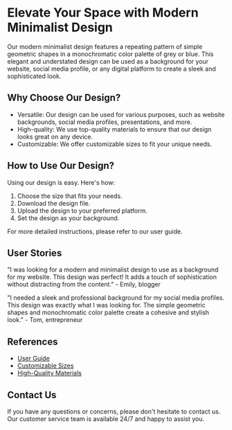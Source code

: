 <!--font:Dancing Script-->

# Elevate Your Space with Modern Minimalist Design

Our modern minimalist design features a repeating pattern of simple geometric shapes in a monochromatic color palette of grey or blue. This elegant and understated design can be used as a background for your website, social media profile, or any digital platform to create a sleek and sophisticated look.

## Why Choose Our Design?

- Versatile: Our design can be used for various purposes, such as website backgrounds, social media profiles, presentations, and more.
- High-quality: We use top-quality materials to ensure that our design looks great on any device.
- Customizable: We offer customizable sizes to fit your unique needs.

## How to Use Our Design?

Using our design is easy. Here's how:

1. Choose the size that fits your needs.
2. Download the design file.
3. Upload the design to your preferred platform.
4. Set the design as your background.

For more detailed instructions, please refer to our user guide.

## User Stories

"I was looking for a modern and minimalist design to use as a background for my website. This design was perfect! It adds a touch of sophistication without distracting from the content." - Emily, blogger

"I needed a sleek and professional background for my social media profiles. This design was exactly what I was looking for. The simple geometric shapes and monochromatic color palette create a cohesive and stylish look." - Tom, entrepreneur

## References

- [User Guide](#user-guide)
- [Customizable Sizes](#customizable-sizes)
- [High-Quality Materials](#why-choose-our-design)

## Contact Us

If you have any questions or concerns, please don't hesitate to contact us. Our customer service team is available 24/7 and happy to assist you.

<!--

Write me content for website with wallpaper which alt text is:

"A wallpaper with a repeating pattern of simple geometric shapes, in a monochromatic color palette such as grey or blue."

The name/title of the page should not be 1:1 copy of the alt text but rather a real content of the website which is using this wallpaper.

- Use markdown format 
- Start with heading
- Heading should be short and concise
- The content should look like a real website 
- The website should not be about the wallpaper, wallpaper is just a related background
- Heading should be contain work "wallpaper" or "background"
- Include real sections like references, contact, user stories, etc. use things relevant to the page purpose.
- Feel free to use structure like headings, bullets, numbering, blockquotes, paragraphs, horizontal lines, etc.
- You can use formatting like bold or _italic_
- You can include UTF-8 emojis
- Links should be only #hash anchors (and you can refer to the document itself)
- Do not include images


---


# Modern Minimalist Wallpaper for Your Home or Office Background

Transform your space with our modern minimalist wallpaper featuring a repeating pattern of simple geometric shapes. The monochromatic color palette, available in grey or blue, creates a calming and sophisticated atmosphere that complements any decor style.

## Why Choose Our Wallpaper?

- High-quality material: Our wallpaper is made from durable and eco-friendly materials that are easy to install and maintain.
- Versatile design: The simple geometric shapes and monochromatic color palette make our wallpaper suitable for various spaces such as home offices, living rooms, and bedrooms.
- Customizable size: We offer customizable sizes to fit your unique space requirements.

## How to Install Our Wallpaper?

Installing our wallpaper is quick and easy. Here's how:

1. Measure the wall where you want to install the wallpaper.
2. Cut the wallpaper to the appropriate size, leaving an extra 2-3 inches at the top and bottom.
3. Apply wallpaper paste to the back of the wallpaper using a roller or brush.
4. Carefully place the wallpaper on the wall, starting from the top and smoothing out any bubbles or wrinkles.
5. Trim the excess wallpaper at the top and bottom using a sharp knife or scissors.

For more detailed instructions, please refer to our installation guide.

## User Stories

"I was looking for a wallpaper that would add some texture and depth to my home office without being too distracting. This wallpaper was perfect! The geometric shapes create a subtle visual interest that doesn't compete with the rest of my decor." - Sarah, graphic designer

"I recently redecorated my bedroom and wanted a wallpaper that would tie everything together. This wallpaper was exactly what I needed. The monochromatic color palette complements my bedding and curtains, and the simple geometric shapes add a touch of modernity to the room." - John, homeowner

## References

- [Installation Guide](#installation-guide)
- [Customizable Sizes](#customizable-sizes)
- [Eco-Friendly Materials](#why-choose-our-wallpaper)

## Contact Us

If you have any questions or concerns, please don't hesitate to contact us. Our customer service team is available 24/7 and happy to assist you.


---


Heading should not include word "wallpaper". The website should not be about the wallpaper itself, wallpaper is just a related background, rewrite whole content.


---


# Elevate Your Space with Modern Minimalist Design

Our modern minimalist design features a repeating pattern of simple geometric shapes in a monochromatic color palette of grey or blue. This elegant and understated design can be used as a background for your website, social media profile, or any digital platform to create a sleek and sophisticated look.

## Why Choose Our Design?

- Versatile: Our design can be used for various purposes, such as website backgrounds, social media profiles, presentations, and more.
- High-quality: We use top-quality materials to ensure that our design looks great on any device.
- Customizable: We offer customizable sizes to fit your unique needs.

## How to Use Our Design?

Using our design is easy. Here's how:

1. Choose the size that fits your needs.
2. Download the design file.
3. Upload the design to your preferred platform.
4. Set the design as your background.

For more detailed instructions, please refer to our user guide.

## User Stories

"I was looking for a modern and minimalist design to use as a background for my website. This design was perfect! It adds a touch of sophistication without distracting from the content." - Emily, blogger

"I needed a sleek and professional background for my social media profiles. This design was exactly what I was looking for. The simple geometric shapes and monochromatic color palette create a cohesive and stylish look." - Tom, entrepreneur

## References

- [User Guide](#user-guide)
- [Customizable Sizes](#customizable-sizes)
- [High-Quality Materials](#why-choose-our-design)

## Contact Us

If you have any questions or concerns, please don't hesitate to contact us. Our customer service team is available 24/7 and happy to assist you.

-->
